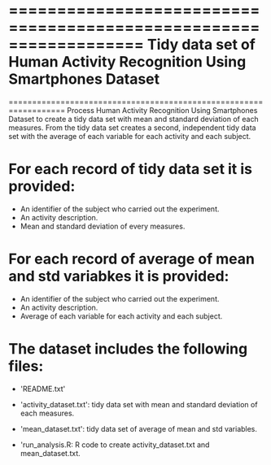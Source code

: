 ==================================================================
Tidy data set of Human Activity Recognition Using Smartphones Dataset
==================================================================

==================================================================
Process Human Activity Recognition Using Smartphones Dataset to create a
tidy data set with mean and standard deviation of each measures. From
the tidy data set creates a second, independent tidy data set with the average of each variable for each activity and each subject. 

For each record of tidy data set it is provided:
================================================

- An identifier of the subject who carried out the experiment.
- An activity description.
- Mean and standard deviation of every measures.

For each record of average of mean and std variabkes it is provided:
====================================================================

- An identifier of the subject who carried out the experiment.
- An activity description.
- Average of each variable for each activity and each subject.

The dataset includes the following files:
=========================================

- 'README.txt'

- 'activity_dataset.txt': tidy data set with mean and standard deviation of each measures.

- 'mean_dataset.txt': tidy data set of average of mean and std variables.

- 'run_analysis.R: R code to create activity_dataset.txt and mean_dataset.txt.
